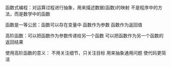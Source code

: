 函数式编程：对运算过程进行抽象，用来描述数据(函数)的映射
          不是程序中的方法，而是数学中的函数


函数是一等公民：函数可以存在变量中
             函数作为参数
             函数作为返回值

高阶函数：可以把函数作为参数传递给另一个函数
        可以把函数作为另一个函数的返回结果

使用高阶函数的意义：
        不用关注细节，只关注目标
        用来抽象通用问题
        使代码更简洁